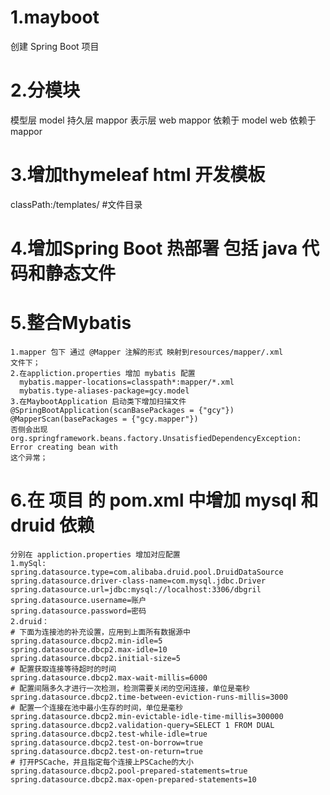 # 1.mayboot
  创建 Spring Boot 项目 
# 2.分模块
  模型层 model
  持久层 mappor
  表示层 web
  mappor 依赖于 model
  web 依赖于 mappor
# 3.增加thymeleaf html 开发模板
   classPath:/templates/ #文件目录
# 4.增加Spring Boot 热部署 包括 java 代码和静态文件
# 5.整合Mybatis  
    1.mapper 包下 通过 @Mapper 注解的形式 映射到resources/mapper/.xml
    文件下；
    2.在appliction.properties 增加 mybatis 配置
      mybatis.mapper-locations=classpath*:mapper/*.xml
      mybatis.type-aliases-package=gcy.model
    3.在MaybootApplication 启动类下增加扫描文件
    @SpringBootApplication(scanBasePackages = {"gcy"})
    @MapperScan(basePackages = {"gcy.mapper"})
    否侧会出现org.springframework.beans.factory.UnsatisfiedDependencyException: Error creating bean with
    这个异常；
# 6.在 项目 的  pom.xml 中增加 mysql 和  druid 依赖
    分别在 appliction.properties 增加对应配置
    1.mySql:
    spring.datasource.type=com.alibaba.druid.pool.DruidDataSource
    spring.datasource.driver-class-name=com.mysql.jdbc.Driver
    spring.datasource.url=jdbc:mysql://localhost:3306/dbgril
    spring.datasource.username=账户
    spring.datasource.password=密码
    2.druid：
    # 下面为连接池的补充设置，应用到上面所有数据源中
    spring.datasource.dbcp2.min-idle=5
    spring.datasource.dbcp2.max-idle=10
    spring.datasource.dbcp2.initial-size=5
    # 配置获取连接等待超时的时间
    spring.datasource.dbcp2.max-wait-millis=6000
    # 配置间隔多久才进行一次检测，检测需要关闭的空闲连接，单位是毫秒
    spring.datasource.dbcp2.time-between-eviction-runs-millis=3000
    # 配置一个连接在池中最小生存的时间，单位是毫秒
    spring.datasource.dbcp2.min-evictable-idle-time-millis=300000
    spring.datasource.dbcp2.validation-query=SELECT 1 FROM DUAL
    spring.datasource.dbcp2.test-while-idle=true
    spring.datasource.dbcp2.test-on-borrow=true
    spring.datasource.dbcp2.test-on-return=true
    # 打开PSCache，并且指定每个连接上PSCache的大小
    spring.datasource.dbcp2.pool-prepared-statements=true
    spring.datasource.dbcp2.max-open-prepared-statements=10
